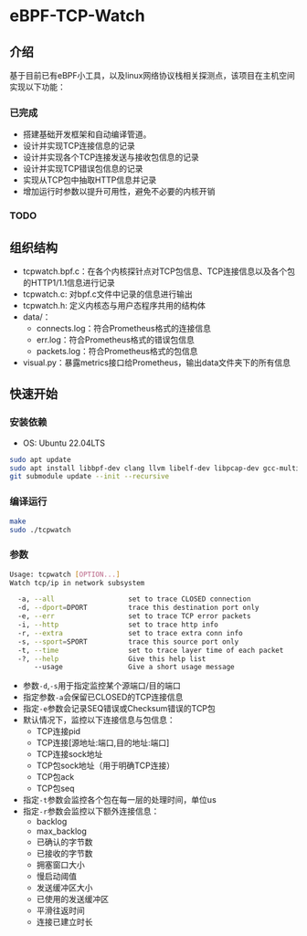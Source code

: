 # eBPF-TCP-Watch
## 介绍
基于目前已有eBPF小工具，以及linux网络协议栈相关探测点，该项目在主机空间实现以下功能：
### 已完成
- 搭建基础开发框架和自动编译管道。
- 设计并实现TCP连接信息的记录
- 设计并实现各个TCP连接发送与接收包信息的记录
- 设计并实现TCP错误包信息的记录
- 实现从TCP包中抽取HTTP信息并记录
- 增加运行时参数以提升可用性，避免不必要的内核开销
### TODO
## 组织结构
- tcpwatch.bpf.c：在各个内核探针点对TCP包信息、TCP连接信息以及各个包的HTTP1/1.1信息进行记录
- tcpwatch.c: 对bpf.c文件中记录的信息进行输出
- tcpwatch.h: 定义内核态与用户态程序共用的结构体
- data/：
    - connects.log：符合Prometheus格式的连接信息
    - err.log：符合Prometheus格式的错误包信息
    - packets.log：符合Prometheus格式的包信息
- visual.py：暴露metrics接口给Prometheus，输出data文件夹下的所有信息
## 快速开始
### 安装依赖
- OS: Ubuntu 22.04LTS
```bash
sudo apt update
sudo apt install libbpf-dev clang llvm libelf-dev libpcap-dev gcc-multilib build-essential
git submodule update --init --recursive
```
### 编译运行
```bash
make
sudo ./tcpwatch
```
### 参数
```bash
Usage: tcpwatch [OPTION...]
Watch tcp/ip in network subsystem

  -a, --all                  set to trace CLOSED connection
  -d, --dport=DPORT          trace this destination port only
  -e, --err                  set to trace TCP error packets
  -i, --http                 set to trace http info
  -r, --extra                set to trace extra conn info
  -s, --sport=SPORT          trace this source port only
  -t, --time                 set to trace layer time of each packet
  -?, --help                 Give this help list
      --usage                Give a short usage message
```
- 参数`-d`,`-s`用于指定监控某个源端口/目的端口
- 指定参数`-a`会保留已CLOSED的TCP连接信息
- 指定`-e`参数会记录SEQ错误或Checksum错误的TCP包
- 默认情况下，监控以下连接信息与包信息：
    - TCP连接pid
    - TCP连接\[源地址:端口,目的地址:端口\]
    - TCP连接sock地址
    - TCP包sock地址（用于明确TCP连接）
    - TCP包ack
    - TCP包seq
- 指定`-t`参数会监控各个包在每一层的处理时间，单位us
- 指定`-r`参数会监控以下额外连接信息：
    - backlog
    - max_backlog
    - 已确认的字节数
    - 已接收的字节数
    - 拥塞窗口大小
    - 慢启动阈值
    - 发送缓冲区大小
    - 已使用的发送缓冲区
    - 平滑往返时间
    - 连接已建立时长